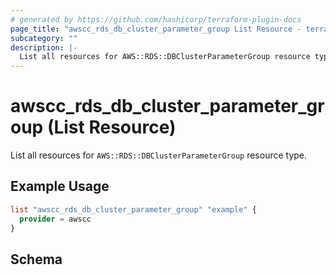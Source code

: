 ```yaml
---
# generated by https://github.com/hashicorp/terraform-plugin-docs
page_title: "awscc_rds_db_cluster_parameter_group List Resource - terraform-provider-awscc"
subcategory: ""
description: |-
  List all resources for AWS::RDS::DBClusterParameterGroup resource type.
---
```


# awscc_rds_db_cluster_parameter_group (List Resource)

List all resources for `AWS::RDS::DBClusterParameterGroup` resource type.

## Example Usage

```terraform
list "awscc_rds_db_cluster_parameter_group" "example" {
  provider = awscc
}
```

<!-- schema generated by tfplugindocs -->
## Schema
